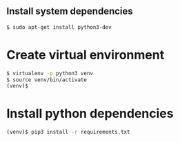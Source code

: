 ## Install system dependencies
```bash
$ sudo apt-get install python3-dev
```

# Create virtual environment
```bash
$ virtualenv -p python3 venv
$ source venv/bin/activate
(venv)$
```

# Install python dependencies
```bash
(venv)$ pip3 install -r requirements.txt
```